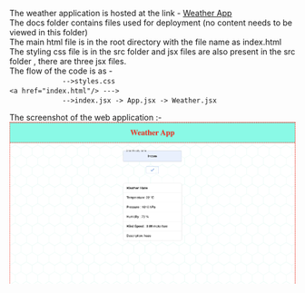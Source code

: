 The weather application is hosted at the link - [Weather App](https://abhinavpatel271.github.io/codeX_weatherApp/)  
The docs folder contains files used for deployment (no content needs to be viewed in this folder)  
The main html file is in the root directory with the file name as index.html  
The styling css file is in the src folder and jsx files are also present in the src folder , there are three jsx files.  
The flow of the code is as -  
`              -->styles.css                          `  
`<a href="index.html"/> --->                                     `  
`             -->index.jsx -> App.jsx -> Weather.jsx`   

The screenshot of the web application :-  
<img src="screenshot.png" />
             

 
